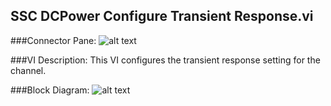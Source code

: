 ## **SSC DCPower Configure Transient Response.vi**
###Connector Pane:
![alt text](/SSC%20DCPower/Source/Source%20Adapt/SSC%20DCPower%20Configure%20Transient%20Response.vic.png "SSC DCPower Configure Transient Response.vi connector pane")

###VI Description:
This VI configures the transient response setting for the channel.

###Block Diagram:
![alt text](/SSC%20DCPower/Source/Source%20Adapt/SSC%20DCPower%20Configure%20Transient%20Response.vid.png "SSC DCPower Configure Transient Response.vi block diagram")
